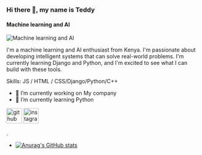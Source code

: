 ### Hi there 👋, my name is Teddy
#### Machine learning and AI
![Machine learning and AI](https://photos.google.com/search/_e%2Fm%2F09xbm8_Book%20Cover/photo/AF1QipMecPLkiNrvQ_1nsiFtpT3xf804QrvmY5xHjwVm)

I'm a machine learning and AI enthusiast from Kenya. I'm passionate about developing intelligent systems that can solve real-world problems. I'm currently learning Django and Python, and I'm excited to see what I can build with these tools.

Skills:  JS / HTML / CSS/Django/Python/C++

- 🔭 I’m currently working on My company 
- 🌱 I’m currently learning Python 


[<img src='https://cdn.jsdelivr.net/npm/simple-icons@3.0.1/icons/github.svg' alt='github' height='40'>](https://github.com/lone971)  [<img src='https://cdn.jsdelivr.net/npm/simple-icons@3.0.1/icons/instagram.svg' alt='instagram' height='40'>](https://www.instagram.com/tedie,la/)  



.
- [![Anurag's GitHub stats](https://github-readme-stats.vercel.app/api?username=lone971)](https://github.com/anuraghazra/github-readme-stats)




